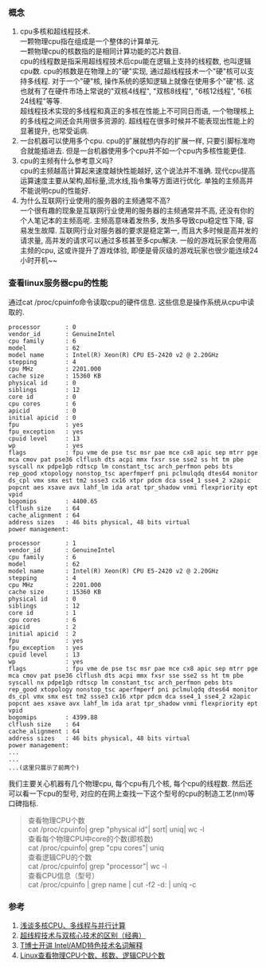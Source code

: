 ### 概念
1. cpu多核和超线程技术.  
一颗物理cpu指在组成是一个整体的计算单元.  
一颗物理cpu的核数指的是相同计算功能的芯片数目.  
cpu的线程数是指采用超线程技术后cpu能在逻辑上支持的线程数, 也叫逻辑cpu数.
cpu的核数是在物理上的"硬"实现, 通过超线程技术一个"硬"核可以支持多线程. 对于一个"硬"核, 操作系统的感知逻辑上就像在使用多个"硬"核. 这也就有了在硬件市场上常说的"双核4线程", "双核8线程", "6核12线程", "6核24线程"等等.  
超线程技术实现的多线程和真正的多核在性能上不可同日而语, 一个物理核上的多线程之间还会共用很多资源的. 超线程在很多时候并不能表现出性能上的显著提升, 也常受诟病.  
2. 一台机器可以使用多个cpu. cpu的扩展就想内存的扩展一样, 只要引脚标准吻合就能插进去. 但是一台机器使用多个cpu并不如一个cpu内多核性能更佳.  
3. cpu的主频有什么参考意义吗?  
cpu的主频越高计算起来速度越快性能越好, 这个说法并不准确. 现代cpu提高运算速度主要从架构,超标量,流水线,指令集等方面进行优化. 单独的主频高并不能说明cpu的性能好.
4. 为什么互联网行业使用的服务器的主频通常不高?  
一个很有趣的现象是互联网行业使用的服务器的主频通常并不高, 还没有你的个人笔记本的主频高呢. 主频高意味着发热多, 发热多导致cpu稳定性下降, 容易发生故障. 互联网行业对服务器的要求是稳定第一, 而且大多时候是高并发的请求量, 高并发的请求可以通过多核甚至多cpu解决. 一般的游戏玩家会使用高主频的cpu, 这或许提升了游戏体验, 即便是骨灰级的游戏玩家也很少能连续24小时开机~~  

### 查看linux服务器cpu的性能
通过cat /proc/cpuinfo命令读取cpu的硬件信息. 这些信息是操作系统从cpu中读取的.  

```
processor       : 0
vendor_id       : GenuineIntel
cpu family      : 6
model           : 62
model name      : Intel(R) Xeon(R) CPU E5-2420 v2 @ 2.20GHz
stepping        : 4
cpu MHz         : 2201.000
cache size      : 15360 KB
physical id     : 0
siblings        : 12
core id         : 0
cpu cores       : 6
apicid          : 0
initial apicid  : 0
fpu             : yes
fpu_exception   : yes
cpuid level     : 13
wp              : yes
flags           : fpu vme de pse tsc msr pae mce cx8 apic sep mtrr pge mca cmov pat pse36 clflush dts acpi mmx fxsr sse sse2 ss ht tm pbe syscall nx pdpe1gb rdtscp lm constant_tsc arch_perfmon pebs bts rep_good xtopology nonstop_tsc aperfmperf pni pclmulqdq dtes64 monitor ds_cpl vmx smx est tm2 ssse3 cx16 xtpr pdcm dca sse4_1 sse4_2 x2apic popcnt aes xsave avx lahf_lm ida arat tpr_shadow vnmi flexpriority ept vpid
bogomips        : 4400.65
clflush size    : 64
cache_alignment : 64
address sizes   : 46 bits physical, 48 bits virtual
power management:

processor       : 1
vendor_id       : GenuineIntel
cpu family      : 6
model           : 62
model name      : Intel(R) Xeon(R) CPU E5-2420 v2 @ 2.20GHz
stepping        : 4
cpu MHz         : 2201.000
cache size      : 15360 KB
physical id     : 0
siblings        : 12
core id         : 1
cpu cores       : 6
apicid          : 2
initial apicid  : 2
fpu             : yes
fpu_exception   : yes
cpuid level     : 13
wp              : yes
flags           : fpu vme de pse tsc msr pae mce cx8 apic sep mtrr pge mca cmov pat pse36 clflush dts acpi mmx fxsr sse sse2 ss ht tm pbe syscall nx pdpe1gb rdtscp lm constant_tsc arch_perfmon pebs bts rep_good xtopology nonstop_tsc aperfmperf pni pclmulqdq dtes64 monitor ds_cpl vmx smx est tm2 ssse3 cx16 xtpr pdcm dca sse4_1 sse4_2 x2apic popcnt aes xsave avx lahf_lm ida arat tpr_shadow vnmi flexpriority ept vpid
bogomips        : 4399.88
clflush size    : 64
cache_alignment : 64
address sizes   : 46 bits physical, 48 bits virtual
power management:
...
...
...(这里只展示了前两个)
```
我们主要关心机器有几个物理cpu, 每个cpu有几个核, 每个cpu的线程数. 然后还可以看一下cpu的型号, 对应的在网上查找一下这个型号的cpu的制造工艺(nm)等口碑指标.

>查看物理CPU个数  
>cat /proc/cpuinfo| grep "physical id"| sort| uniq| wc -l  
>查看每个物理CPU中core的个数(即核数)  
>cat /proc/cpuinfo| grep "cpu cores"| uniq  
>查看逻辑CPU的个数  
>cat /proc/cpuinfo| grep "processor"| wc -l  
>查看CPU信息（型号）  
>cat /proc/cpuinfo | grep name | cut -f2 -d: | uniq -c  

### 参考
1. [浅谈多核CPU、多线程与并行计算](http://blog.csdn.net/delacroix_xu/article/details/5928121)
2. [超线程技术与双核心技术的区别（经典）](http://blog.csdn.net/zhangxinrun/article/details/6919507)
3. [T博士开讲 Intel/AMD特色技术名词解释](http://cpu.zol.com.cn/273/2737340.html)
4. [Linux查看物理CPU个数、核数、逻辑CPU个数](http://www.cnblogs.com/emanlee/p/3587571.html)
